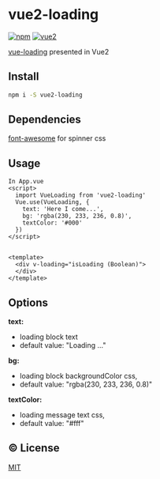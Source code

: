 # vue2-loading
 


[![npm](https://img.shields.io/npm/v/vue2-loading.svg)](https://www.npmjs.com/package/vue2-loading)
[![vue2](https://img.shields.io/badge/vue-2.x-brightgreen.svg)](https://vuejs.org/)

[vue-loading](https://github.com/Coffcer/vue-loading) presented in Vue2

## Install
```bash
npm i -S vue2-loading
```

## Dependencies
[font-awesome](https://github.com/FortAwesome/Font-Awesome) 
for spinner css

## Usage
```vue
In App.vue
<script>
  import VueLoading from 'vue2-loading'
  Vue.use(VueLoading, {
    text: 'Here I come...',
    bg: 'rgba(230, 233, 236, 0.8)',
    textColor: '#000'
  })
</script>


<template>
  <div v-loading="isLoading (Boolean)"> 
  </div>
</template>
```

## Options

**text:**  
* loading block text
* default value: "Loading ..."
 
**bg:** 
* loading block backgroundColor css, 
* default value: "rgba(230, 233, 236, 0.8)"

**textColor:** 
* loading message text css, 
* default value: "#fff"

## :copyright: License

[MIT](http://opensource.org/licenses/MIT)
